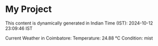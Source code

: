 # My Project

This content is dynamically generated in Indian Time (IST): 2024-10-12 23:09:46 IST


Current Weather in Coimbatore:
Temperature: 24.88 °C
Condition: mist
